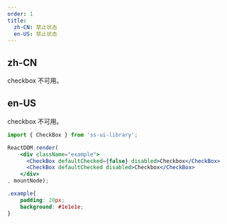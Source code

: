 ```yaml
---
order: 1
title:
  zh-CN: 禁止状态
  en-US: 禁止状态
---
```


## zh-CN

checkbox 不可用。

## en-US

checkbox 不可用。

```jsx
import { CheckBox } from 'ss-ui-library';

ReactDOM.render(
    <div className="example">
      <CheckBox defaultChecked={false} disabled>Checkbox</CheckBox>
      <CheckBox defaultChecked disabled>Checkbox</CheckBox>
    </div>
, mountNode);
```
```css
.example{
    padding: 20px;
    background: #1e1e1e;
}
```
